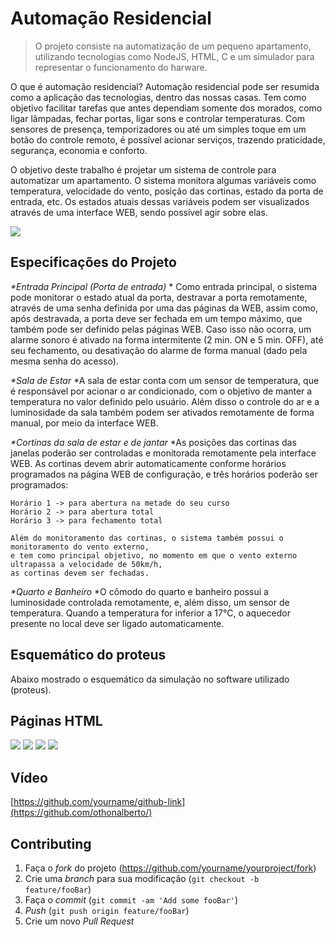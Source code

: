 # Automação Residencial 
> O projeto consiste na automatização de um pequeno apartamento, 
utilizando tecnologias como NodeJS, HTML, C e um simulador para 
representar o funcionamento do harware.


O que é automação residencial?
Automação residencial pode ser resumida como a aplicação das tecnologias, dentro das nossas casas. 
Tem como objetivo facilitar tarefas que antes dependiam somente dos morados, como ligar lâmpadas, 
fechar portas, ligar sons e controlar temperaturas. Com sensores de presença, 
temporizadores ou até um simples toque em um botão do controle remoto, 
é possível acionar serviços, trazendo praticidade, segurança, economia e conforto.

O objetivo deste trabalho é projetar um sistema de controle para automatizar um apartamento. 
O sistema monitora algumas variáveis como temperatura, velocidade do vento, posição das cortinas, 
estado da porta de entrada, etc. 
Os estados atuais dessas variáveis podem ser visualizados através de uma interface WEB, sendo possível agir sobre elas.


![](../header.png)


## Especificações do Projeto 
_*Entrada Principal (Porta de entrada)_
    * Como entrada principal, o sistema pode monitorar o estado atual da porta, destravar a porta remotamente, 
    através de uma senha definida por uma das páginas da WEB, assim como, após destravada, a porta deve ser fechada 
    em um tempo máximo, que também pode ser definido pelas páginas WEB. 
    Caso isso não ocorra, um alarme sonoro é ativado na forma intermitente (2 min. ON e 5 min. OFF), 
    até seu fechamento, ou desativação do alarme de forma manual (dado pela mesma senha do acesso).

_*Sala de Estar_
    *A sala de estar conta com um sensor de temperatura, que é responsável por acionar o ar condicionado, 
    com o objetivo de manter a temperatura no valor definido pelo usuário. Além disso o controle do ar e 
    a luminosidade da sala também podem ser ativados remotamente de forma manual, por meio da interface WEB. 

_*Cortinas da sala de estar e de jantar_
    *As posições das cortinas das janelas poderão ser controladas e monitorada remotamente pela interface WEB. 
    As cortinas devem abrir automaticamente conforme horários programados na página WEB de configuração, e três horários poderão ser programados:

    Horário 1 -> para abertura na metade do seu curso
	Horário 2 -> para abertura total 
	Horário 3 -> para fechamento total

    Além do monitoramento das cortinas, o sistema também possui o monitoramento do vento externo, 
    e tem como principal objetivo, no momento em que o vento externo ultrapassa a velocidade de 50km/h, 
    as cortinas devem ser fechadas.
  
_*Quarto e Banheiro_
    *O cômodo do quarto e banheiro possui a luminosidade controlada remotamente, 
    e, além disso, um sensor de temperatura. Quando a temperatura for inferior a 17°C, 
    o aquecedor presente no local deve ser ligado automaticamente.

## Esquemático do proteus 

Abaixo mostrado o esquemático da simulação no software utilizado (proteus).


## Páginas HTML

![](../pagina_inicial.png)
![](../configuracao.png)
![](../monitorar.png)
![](../acao.png)


## Vídeo


[https://github.com/yourname/github-link](https://github.com/othonalberto/)

## Contributing

1. Faça o _fork_ do projeto (<https://github.com/yourname/yourproject/fork>)
2. Crie uma _branch_ para sua modificação (`git checkout -b feature/fooBar`)
3. Faça o _commit_ (`git commit -am 'Add some fooBar'`)
4. _Push_ (`git push origin feature/fooBar`)
5. Crie um novo _Pull Request_

[npm-image]: https://img.shields.io/npm/v/datadog-metrics.svg?style=flat-square
[npm-url]: https://npmjs.org/package/datadog-metrics
[npm-downloads]: https://img.shields.io/npm/dm/datadog-metrics.svg?style=flat-square
[travis-image]: https://img.shields.io/travis/dbader/node-datadog-metrics/master.svg?style=flat-square
[travis-url]: https://travis-ci.org/dbader/node-datadog-metrics
[wiki]: https://github.com/seunome/seuprojeto/wiki
